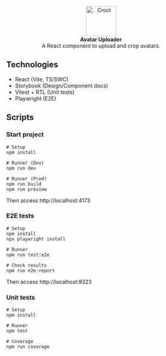 <p align="center">
    <a href="https://croct.com">
      <img src="https://cdn.croct.io/brand/logo/repo-icon-green.svg" alt="Croct" height="80"/>
    </a>
    <br />
    <strong>Avatar Uploader</strong>
    <br />
    A React component to upload and crop avatars.
</p>

## Technologies
* React (Vite, TS/SWC)
* Storybook (Design/Component docs)
* Vitest + RTL (Unit tests)
* Playwright (E2E)

## Scripts
### Start project
```shell
# Setup
npm install
```
```shell
# Runner (Dev)
npm run dev
```
```shell
# Runner (Prod)
npm run build
npm run preview
```
Then access http://localhost:4173

### E2E tests
```shell
# Setup
npm install
npx playwright install
```
```shell
# Runner
npm run test:e2e
```
```shell
# Check results
npm run e2e-report
```
Then access http://localhost:9323
### Unit tests
```shell
# Setup
npm install
```
```shell
# Runner
npm test
```
```shell
# Coverage
npm run coverage
```
